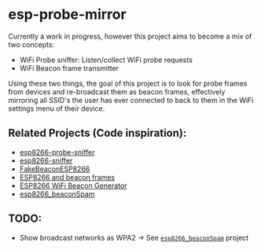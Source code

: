 # esp-probe-mirror

Currently a work in progress, however this project aims to become a mix of two concepts:

- WiFi Probe sniffer: Listen/collect WiFi probe requests
- WiFi Beacon frame transmitter

Using these two things, the goal of this project is to look for probe frames from devices and re-broadcast them as beacon frames, effectively mirroring all SSID's the user has ever connected to back to them in the WiFi settings menu of their device.


## Related Projects (Code inspiration):

-  [esp8266-probe-sniffer](https://github.com/wojtekka/esp8266-probe-sniffer)
- [esp8266-sniffer](https://github.com/kalanda/esp8266-sniffer)
- [FakeBeaconESP8266](https://github.com/markszabo/FakeBeaconESP8266)
- [ESP8266 and beacon frames
](http://nomartini-noparty.blogspot.com.au/2016/07/esp8266-and-beacon-frames.html)
- [ESP8266 WiFi Beacon Generator ](https://gist.github.com/kost/1e1b13d5796a6649f82ec1c08cd0a835)
- [esp8266_beaconSpam](https://github.com/spacehuhn/esp8266_beaconSpam)

## TODO:

* Show broadcast networks as WPA2 -> See [`esp8266_beaconSpam`](https://github.com/spacehuhn/esp8266_beaconSpam) project
